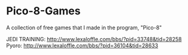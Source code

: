 # Pico-8-Games
A collection of free games that I made in the program, "Pico-8"

JEDI TRAINING:  http://www.lexaloffle.com/bbs/?pid=33748&tid=28258
Pyoro:  http://www.lexaloffle.com/bbs/?pid=36104&tid=28633
